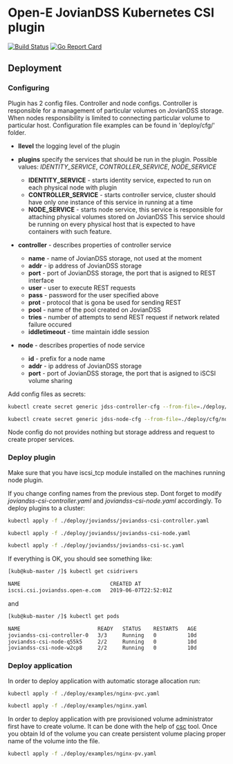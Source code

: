 # Open-E JovianDSS Kubernetes CSI plugin

[![Build Status](https://travis-ci.org/open-e/JovianDSS-KubernetesCSI.svg?branch=master)](https://travis-ci.org/open-e/JovianDSS-KubernetesCSI)
[![Go Report Card](https://goreportcard.com/badge/github.com/open-e/joviandss-kubernetescsi)](https://goreportcard.com/report/github.com/open-e/joviandss-kubernetescsi)

## Deployment

### Configuring

Plugin has 2 config files. Controller and node configs. Controller is responsible for a management of particular volumes on JovianDSS storage. When nodes responsibility is limited to connecting particular volume to particular host. Configuration file examples can be found in 'deploy/cfg/' folder.

 - **llevel** the logging level of the plugin

 - **plugins** specify the services that should be run in the plugin.
    Possible values: *IDENTITY_SERVICE*, *CONTROLLER_SERVICE*, *NODE_SERVICE*
    + **IDENTITY_SERVICE** - starts identity service, expected to run on each physical node with plugin
    + **CONTROLLER_SERVICE** - starts controller service, cluster should have only one instance of this service in running at a time
    + **NODE_SERVICE** - starts node service, this service is responsible for attaching physical volumes stored on JovianDSS
        This service should be running on every physical host that is expected to have containers with such feature.
 - **controller** - describes properties of controller service
    + **name** - name of JovianDSS storage, not used at the moment
    + **addr** - ip address of JovianDSS storage
    + **port** - port of JovianDSS storage, the port that is asigned to REST interface
    + **user** - user to execute REST requests
    + **pass** - password for the user specified above
    + **prot** - protocol that is gona be used for sending REST
    + **pool** - name of the pool created on JovianDSS
    + **tries** - number of attempts to send REST request if network related failure occured
    + **iddletimeout** - time maintain iddle session
 - **node** - describes properties of node service
    + **id** - prefix for a node name
    + **addr** - ip address of JovianDSS storage
    + **port** - port of JovianDSS storage, the port that is asigned to iSCSI volume sharing    


Add config files as secrets:

``` bash
kubectl create secret generic jdss-controller-cfg --from-file=./deploy/cfg/controller-cfg.yaml

kubectl create secret generic jdss-node-cfg --from-file=./deploy/cfg/node-cfg.yaml
```
Node config do not provides nothing but storage address and request to create proper services.

### Deploy plugin

Make sure that you have iscsi\_tcp module installed on the machines running node plugin.

If you change confing names from the previous step. Dont forget to modify  *joviandss-csi-controller.yaml* and *joviandss-csi-node.yaml* accordingly.
To deploy plugins to a cluster:

``` bash
kubectl apply -f ./deploy/joviandss/joviandss-csi-controller.yaml

kubectl apply -f ./deploy/joviandss/joviandss-csi-node.yaml 

kubectl apply -f ./deploy/joviandss/joviandss-csi-sc.yaml
```

If everything is OK, you should see something like:

```bash
[kub@kub-master /]$ kubectl get csidrivers

NAME                             CREATED AT
iscsi.csi.joviandss.open-e.com   2019-06-07T22:52:01Z
```
and 

```bash
[kub@kub-master /]$ kubectl get pods

NAME                         READY   STATUS    RESTARTS   AGE
joviandss-csi-controller-0   3/3     Running   0          10d
joviandss-csi-node-q55k5     2/2     Running   0          10d
joviandss-csi-node-w2cp8     2/2     Running   0          10d
```


### Deploy application

In order to deploy application with automatic storage allocation run: 
``` bash
kubectl apply -f ./deploy/examples/nginx-pvc.yaml

kubectl apply -f ./deploy/examples/nginx.yaml
```

In order to deploy application with pre provisioned volume administrator first have to create volume.
It can be done with the help of [csc](https://github.com/rexray/gocsi/tree/master/csc) tool.
Once you obtain Id of the volume you can create persistent volume placing proper name of the volume into the file.
```bash
kubectl apply -f ./deploy/examples/nginx-pv.yaml
```



